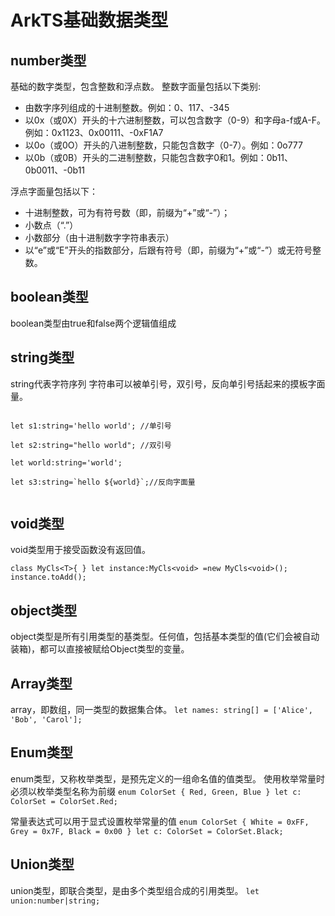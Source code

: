 # ArkTS基础数据类型

## number类型
基础的数字类型，包含整数和浮点数。
整数字面量包括以下类别:
<ul>
<li>由数字序列组成的十进制整数。例如：0、117、-345</li>
<li>以0x（或0X）开头的十六进制整数，可以包含数字（0-9）和字母a-f或A-F。例如：0x1123、0x00111、-0xF1A7</li>
<li>以0o（或0O）开头的八进制整数，只能包含数字（0-7）。例如：0o777</li>
<li>以0b（或0B）开头的二进制整数，只能包含数字0和1。例如：0b11、0b0011、-0b11</li>
</ul>
浮点字面量包括以下：
<ul>
<li>十进制整数，可为有符号数（即，前缀为“+”或“-”）；</li>
<li>小数点（“.”）</li>
<li>小数部分（由十进制数字字符串表示）</li>
<li>以“e”或“E”开头的指数部分，后跟有符号（即，前缀为“+”或“-”）或无符号整数。</li>
</ul>

## boolean类型
boolean类型由true和false两个逻辑值组成

## string类型
string代表字符序列
字符串可以被单引号，双引号，反向单引号括起来的摸板字面量。

<code>
let s1:string='hello world'; //单引号<br>
let s2:string="hello world"; //双引号<br>
let world:string='world';<br>
let s3:string=`hello ${world}`;//反向字面量<br>
</code>

## void类型
void类型用于接受函数没有返回值。

`
class MyCls<T>{
}
let instance:MyCls<void> =new MyCls<void>();
instance.toAdd();
`

## object类型
object类型是所有引用类型的基类型。任何值，包括基本类型的值(它们会被自动装箱)，都可以直接被赋给Object类型的变量。

## Array类型
array，即数组，同一类型的数据集合体。
`let names: string[] = ['Alice', 'Bob', 'Carol'];`

## Enum类型
enum类型，又称枚举类型，是预先定义的一组命名值的值类型。
使用枚举常量时必须以枚举类型名称为前缀
`enum ColorSet { Red, Green, Blue }
let c: ColorSet = ColorSet.Red;`

常量表达式可以用于显式设置枚举常量的值
`enum ColorSet { White = 0xFF, Grey = 0x7F, Black = 0x00 }
let c: ColorSet = ColorSet.Black;`

## Union类型
union类型，即联合类型，是由多个类型组合成的引用类型。
`let union:number|string; `
